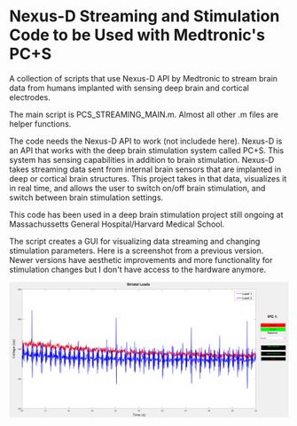 # Nexus-D Streaming and Stimulation Code to be Used with Medtronic's PC+S
A collection of scripts that use Nexus-D API by Medtronic to stream brain data from humans implanted with sensing deep brain and cortical electrodes.

The main script is PCS_STREAMING_MAIN.m. Almost all other .m files are helper functions. 

The code needs the Nexus-D API to work (not includede here). Nexus-D is an API that works with the deep brain stimulation system called PC+S. This system has sensing capabilities in addition to brain stimulation. Nexus-D takes streaming data sent from internal brain sensors that are implanted in deep or cortical brain structures. This project takes in that data, visualizes it in real time, and allows the user to switch on/off brain stimulation, and switch between brain stimulation settings.

This code has been used in a deep brain stimulation project still ongoing at Massachussetts General Hospital/Harvard Medical School.

The script creates a GUI for visualizing data streaming and changing stimulation parameters. Here is a screenshot from a previous version. Newer versions have aesthetic improvements and more functionality for stimulation changes but I don't have access to the hardware anymore.

![App GUI](https://github.com/tahabilge/nexusd_streaming/blob/master/images/data_streaming_real_data.PNG)
